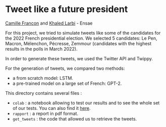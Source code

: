 # Tweet like a future president

[Camille Francon](https://github.com/camillefrancon) and [Khaled Larbi](https://github.com/khaledlarbi) - Ensae

For this project, we tried to simulate tweets like some of the candidates for the 2022 French presidential election. We selected 5 candidates: Le Pen, Macron, Mélenchon, Pécresse, Zemmour (candidates with the highest results in the polls in March 2022).

In order to generate these tweets, we used the Twitter API and Twippy.

For the generation of tweets, we compared two methods:
- a from scratch model: LSTM.
- a pre-trained model on a large set of French: GPT-2.

This directory contains several files : 
- `colab` : a notebook allowing to test our results and to see the whole set of our tests. You can also find it [here](https://colab.research.google.com/drive/1gSDT18h14hxE9IFE_kEPZ6-Zxzg6JP6A?usp=sharing).
- `rapport` : a report in pdf format.
- `get_tweets` : the code that allowed us to retrieve the tweets.

